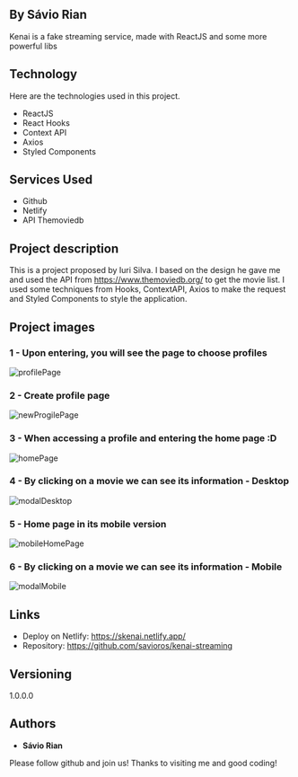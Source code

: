 ## By Sávio Rian

Kenai is a fake streaming service, made with ReactJS and some more powerful libs

## Technology 

Here are the technologies used in this project.

* ReactJS
* React Hooks
* Context API
* Axios
* Styled Components

## Services Used

* Github
* Netlify
* API Themoviedb

## Project description
This is a project proposed by Iuri Silva. I based on the design he gave me and used the API from https://www.themoviedb.org/ to get the movie list. I used some techniques from Hooks, ContextAPI, Axios to make the request and Styled Components to style the application.

## Project images

### 1 - Upon entering, you will see the page to choose profiles

![profilePage](https://user-images.githubusercontent.com/77650278/191383629-33903f64-2f62-4c3a-afd8-28e205574b51.png)

### 2 - Create profile page

![newProgilePage](https://user-images.githubusercontent.com/77650278/191383651-386b91ba-e220-4de1-aa49-57c451b5b66a.png)

### 3 - When accessing a profile and entering the home page :D

![homePage](https://user-images.githubusercontent.com/77650278/191383665-ace4c83d-db6d-43a1-8972-e21cc24d328a.png)

### 4 - By clicking on a movie we can see its information - Desktop

![modalDesktop](https://user-images.githubusercontent.com/77650278/191383675-d407d08f-4037-4715-bb5b-b46bda3ec65f.png)

### 5 - Home page in its mobile version

![mobileHomePage](https://user-images.githubusercontent.com/77650278/191383696-6399a000-7f12-4116-b217-19bef860cda5.png)

### 6 - By clicking on a movie we can see its information - Mobile

![modalMobile](https://user-images.githubusercontent.com/77650278/191383706-8afcc8f6-9464-4175-8aaa-56c58abd4fd8.png)


## Links
  - Deploy on Netlify: https://skenai.netlify.app/
  - Repository: https://github.com/savioros/kenai-streaming

  ## Versioning

  1.0.0.0


  ## Authors

  * **Sávio Rian** 

  Please follow github and join us!
  Thanks to visiting me and good coding!
